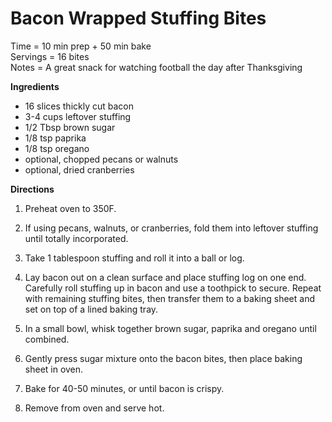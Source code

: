 Bacon Wrapped Stuffing Bites
=====
Time = 10 min prep + 50 min bake \
Servings = 16 bites \
Notes = A great snack for watching football the day after Thanksgiving

**Ingredients**

- 16 slices thickly cut bacon
- 3-4 cups leftover stuffing
- 1/2 Tbsp brown sugar
- 1/8 tsp paprika
- 1/8 tsp oregano
- optional, chopped pecans or walnuts
- optional, dried cranberries

**Directions**

1. Preheat oven to 350F.

2. If using pecans, walnuts, or cranberries, fold them into leftover stuffing until totally incorporated.

3. Take 1 tablespoon stuffing and roll it into a ball or log.

4. Lay bacon out on a clean surface and place stuffing log on one end. Carefully roll stuffing up in bacon and use a toothpick to secure. Repeat with remaining stuffing bites, then transfer them to a baking sheet and set on top of a lined baking tray.

5. In a small bowl, whisk together brown sugar, paprika and oregano until combined.

6. Gently press sugar mixture onto the bacon bites, then place baking sheet in oven.

7. Bake for 40-50 minutes, or until bacon is crispy. 

8. Remove from oven and serve hot. 
